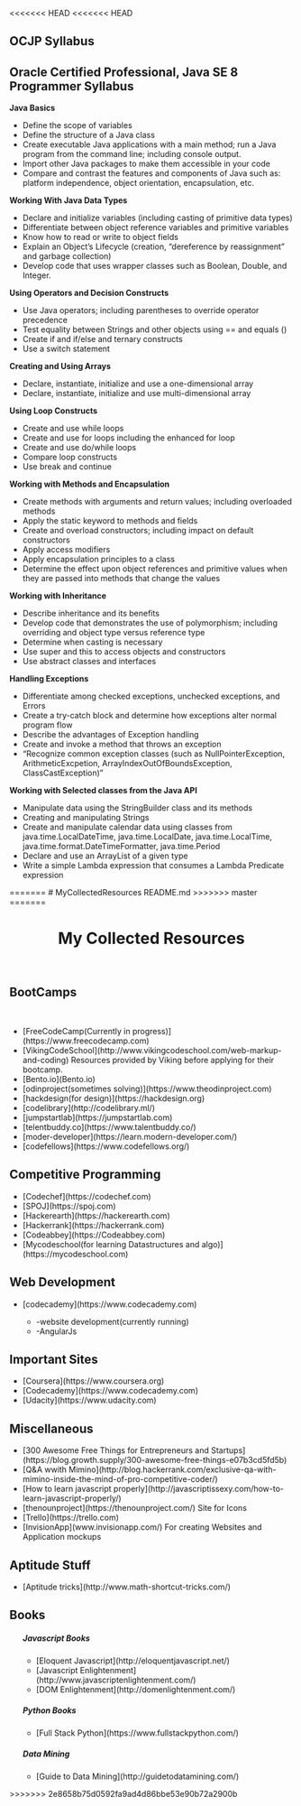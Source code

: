 <<<<<<< HEAD
<<<<<<< HEAD
<html>
  <body>
    <h2>OCJP Syllabus</h2>
    <div class="entry">
								<h2><span id="trackTitle">Oracle Certified Professional, Java SE 8 Programmer Syllabus</span></h2>
<p><strong>Java Basics </strong></p>
<ul>
<li>Define the scope of variables</li>
<li>Define the structure of a Java class</li>
<li>Create executable Java applications with a main method; run a Java program from the command line; including console output.</li>
<li>Import other Java packages to make them accessible in your code</li>
<li>Compare and contrast the features and components of Java such as: platform independence, object orientation, encapsulation, etc.</li>
</ul>
<div><strong>Working With Java Data Types </strong></div>
<ul>
<li>Declare and initialize variables (including casting of primitive data types)</li>
<li>Differentiate between object reference variables and primitive variables</li>
<li>Know how to read or write to object fields</li>
<li>Explain an Object&#8217;s Lifecycle (creation, &#8220;dereference by reassignment&#8221; and garbage collection)</li>
<li>Develop code that uses wrapper classes such as Boolean, Double, and Integer.</li>
</ul>
<div><strong>Using Operators and Decision Constructs </strong></div>
<ul>
<li>Use Java operators; including parentheses to override operator precedence</li>
<li>Test equality between Strings and other objects using == and equals ()</li>
<li>Create if and if/else and ternary constructs</li>
<li>Use a switch statement</li>
</ul>
<div><strong>Creating and Using Arrays </strong></div>
<ul>
<li>Declare, instantiate, initialize and use a one-dimensional array</li>
<li>Declare, instantiate, initialize and use multi-dimensional array</li>
</ul>
<div><strong>Using Loop Constructs </strong></div>
<ul>
<li>Create and use while loops</li>
<li>Create and use for loops including the enhanced for loop</li>
<li>Create and use do/while loops</li>
<li>Compare loop constructs</li>
<li>Use break and continue</li>
</ul>
<div><strong>Working with Methods and Encapsulation </strong></div>
<ul>
<li>Create methods with arguments and return values; including overloaded methods</li>
<li>Apply the static keyword  to methods and fields</li>
<li>Create and overload constructors; including impact on default constructors</li>
<li>Apply access modifiers</li>
<li>Apply encapsulation principles to a class</li>
<li>Determine the effect upon object references and primitive values when they are passed  into methods that change the values</li>
</ul>
<div><strong>Working with Inheritance </strong></div>
<ul>
<li>Describe inheritance and its benefits</li>
<li>Develop code that demonstrates the use of polymorphism; including overriding and object type versus reference type</li>
<li>Determine when casting is necessary</li>
<li>Use super and this to access objects and constructors</li>
<li>Use abstract classes and interfaces</li>
</ul>
<div><strong>Handling Exceptions </strong></div>
<ul>
<li>Differentiate among checked exceptions, unchecked exceptions, and Errors</li>
<li>Create a try-catch block and determine how exceptions alter normal program flow</li>
<li>Describe the advantages of Exception handling</li>
<li>Create and invoke a method that throws an exception</li>
<li>&#8220;Recognize common exception classes (such as NullPointerException, ArithmeticExcpetion, ArrayIndexOutOfBoundsException, ClassCastException)&#8221;</li>
</ul>
<div><strong>Working with Selected classes from the Java API </strong></div>
<ul>
<li>Manipulate data using the StringBuilder class and its methods</li>
<li>Creating and manipulating Strings</li>
<li>Create and manipulate calendar data using classes from java.time.LocalDateTime,  java.time.LocalDate, java.time.LocalTime, java.time.format.DateTimeFormatter, java.time.Period</li>
<li>Declare and use an ArrayList of a given type</li>
<li>Write a simple Lambda expression that consumes a Lambda Predicate expression</li>
</ul>
															
  </body>
</html>
=======
# MyCollectedResources
README.md
>>>>>>> master
=======
<html>
  <body>
    <h1><center>My Collected Resources</center></h2><br/>
    <h2>BootCamps</h2><br/>
    <ul>
      <li>[FreeCodeCamp(Currently in progress)](https://www.freecodecamp.com)</li>
      <li>[VikingCodeSchool](http://www.vikingcodeschool.com/web-markup-and-coding) Resources provided by Viking before applying for their bootcamp.</li>
      <li>[Bento.io](Bento.io)</li>
      <li>[odinproject(sometimes solving)](https://www.theodinproject.com)</li>
      <li>[hackdesign(for design)](https://hackdesign.org)</li>
      <li>[codelibrary](http://codelibrary.ml/)</li>
      <li>[jumpstartlab](https://jumpstartlab.com)</li>
      <li>[telentbuddy.co](https://www.talentbuddy.co/)</li>
      <li>[moder-developer](https://learn.modern-developer.com/)</li>
      <li>[codefellows](https://www.codefellows.org/)</li>
    </ul> 
    <h2>Competitive Programming</h2>
    <ul>
      <li>[Codechef](https://codechef.com)</li>
      <li>[SPOJ](https://spoj.com)</li>
      <li>[Hackerearth](https://hackerearth.com)</li>
      <li>[Hackerrank](https://hackerrank.com)</li>
      <li>[Codeabbey](https://Codeabbey.com)</li>
      <li>[Mycodeschool(for learning Datastructures and algo)](https://mycodeschool.com)</li>
    </ul>
    <h2>Web Development</h2>
    <ul>
      <li>[codecademy](https://www.codecademy.com)</li>
        <ul>
          <li>-website development(currently running)</li>
          <li>-AngularJs</li>
        </ul>
    </ul>
    <h2>Important Sites</h2>
    <ul>
      <li>[Coursera](https://www.coursera.org)</li>
      <li>[Codecademy](https://www.codecademy.com)</li>
      <li>[Udacity](https://www.udacity.com)</li>
    </ul>
    <h2>Miscellaneous</h2>
    <ul>
      <li>[300 Awesome Free Things for Entrepreneurs and             Startups](https://blog.growth.supply/300-awesome-free-things-e07b3cd5fd5b)</li>
      <li> [Q&A wwith Mimino](http://blog.hackerrank.com/exclusive-qa-with-mimino-inside-the-mind-of-pro-competitive-coder/)</li>
      <li>[How to learn javascript properly](http://javascriptissexy.com/how-to-learn-javascript-properly/)</li>
      <li>[thenounproject](https://thenounproject.com/) Site for Icons</li>
      <li>[Trello](https://trello.com)</li>
      <li>[InvisionApp](www.invisionapp.com/) For creating Websites and Application mockups</li>
    </ul>
    <h2>Aptitude Stuff</h2>
    <ul>
      <li>[Aptitude tricks](http://www.math-shortcut-tricks.com/)</li>
    </ul>
    <h2>Books</h2>
    <ul>
      <h5>Javascript Books</h5>
      <ul>
    	<li>[Eloquent Javascript](http://eloquentjavascript.net/)</li>
    	<li>[Javascript Enlightenment](http://www.javascriptenlightenment.com/)</li>
    	<li>[DOM Enlightenment](http://domenlightenment.com/)</li>
    	</ul>
    	<h5>Python Books</h5>
    	<ul>
    	<li>[Full Stack Python](https://www.fullstackpython.com/)</li>
    	</ul>
    	<h5>Data Mining</h5>
    	<ul>
    	<li>[Guide to Data Mining](http://guidetodatamining.com/)</li>
      </ul>
    </ul>
  </body>
</html>
>>>>>>> 2e8658b75d0592fa9ad4d86bbe53e90b72a2900b
